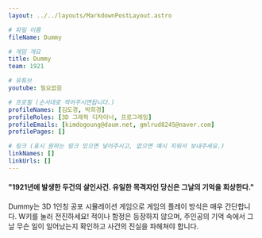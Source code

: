 ```yaml
---
layout: ../../layouts/MarkdownPostLayout.astro

# 파일 이름
fileName: Dummy

# 게임 개요
title: Dummy
team: 1921

# 유튜브
youtube: 필요없음

# 프로필 (순서대로 적어주시면됩니다.)
profileNames: [김도경, 박희경]
profileRoles: [3D 그래픽 디자이너, 프로그래밍]
profileEmails: [kimdogoung@daum.net, gmlrud8245@naver.com]
profilePages: []

# 링크 (표시 원하는 링크 있으면 넣어주시고, 없으면 예시 지워서 보내주세요.)
linkNames: []
linkUrls: []
---
```


#### "1921년에 발생한 두건의 살인사건. 유일한 목격자인 당신은 그날의 기억을 회상한다."

Dummy는 3D 1인칭 공포 시뮬레이션 게임으로 게임의 플레이 방식은 매우 간단합니다. W키를 눌러 전진하세요! 적이나 함정은 등장하지 않으며, 주인공의 기억 속에서 그날 무슨 일이 일어났는지 확인하고 사건의 진실을 파헤쳐야 합니다.
